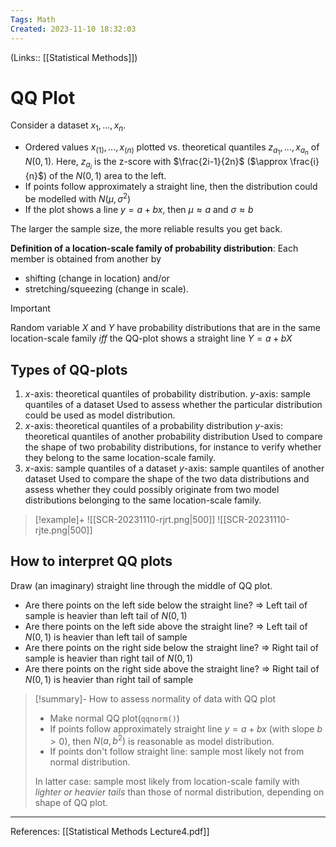 ```yaml
---
Tags: Math
Created: 2023-11-10 18:32:03
---
```

(Links:: [[Statistical Methods]])
# QQ Plot
Consider a dataset $x_{1}, ..., x_{n}$.
- Ordered values $x_{(1)},...,x_{(n)}$ plotted vs. theoretical quantiles $z_{a_{1}},...,x_{a_{n}}$ of $N(0,1)$.
  Here, $z_{a_{i}}$ is the z-score with $\frac{2i-1}{2n}$ ($\approx \frac{i}{n}$) of the $N(0,1)$ area to the left.
- If points follow approximately a straight line, then the distribution could be modelled with $N(\mu, \sigma^{2})$
- If the plot shows a line $y=a+bx$, then $\mu\approx a$ and $\sigma\approx b$

The larger the sample size, the more reliable results you get back.

**Definition of a location-scale family of probability distribution**:
Each member is obtained from another by
- shifting (change in location) and/or
- stretching/squeezing (change in scale).

> [!important] 
> Random variable $X$ and $Y$ have probability distributions that are in the same location-scale family *iff* the QQ-plot shows a straight line $Y=a+bX$

## Types of QQ-plots
1. $x$-axis: theoretical quantiles of probability distribution.
   $y$-axis: sample quantiles of a dataset
   Used to assess whether the particular distribution could be used as model distribution.
2. $x$-axis: theoretical quantiles of a probability distribution
   $y$-axis: theoretical quantiles of another probability distribution
   Used to compare the shape of two probability distributions, for instance to verify whether they belong to the same location-scale family.
3. $x$-axis: sample quantiles of a dataset
   $y$-axis: sample quantiles of another dataset
   Used to compare the shape of the two data distributions and assess whether they could possibly originate from two model distributions belonging to the same location-scale family.

> [!example]+
> ![[SCR-20231110-rjrt.png|500]]
> ![[SCR-20231110-rjte.png|500]]

## How to interpret QQ plots
Draw (an imaginary) straight line through the middle of QQ plot.
- Are there points on the left side below the straight line?
  => Left tail of sample is heavier than left tail of $N(0,1)$
- Are there points on the left side above the straight line?
  => Left tail of $N(0,1)$ is heavier than left tail of sample
- Are there points on the right side below the straight line?
  => Right tail of sample is heavier than right tail of $N(0,1)$
- Are there points on the right side above the straight line?
  => Right tail of $N(0,1)$ is heavier than right tail of sample
  
> [!summary]- How to assess normality of data with QQ plot
> - Make normal QQ plot(`qqnorm()`)
> - If points follow approximately straight line $y=a+bx$ (with slope $b>0$), then $N(a,b^{2})$ is reasonable as model distribution.
> - If points don't follow straight line: sample most likely not from normal distribution.
> 
> In latter case: sample most likely from location-scale family with *lighter or heavier tails* than those of normal distribution, depending on shape of QQ plot.

---
References: [[Statistical Methods Lecture4.pdf]]